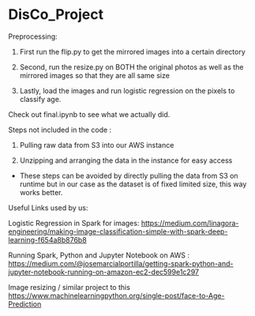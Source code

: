 # DisCo_Project

Preprocessing:

1. First run the flip.py to get the mirrored images into a certain directory

2. Second, run the resize.py on BOTH the original photos as well as the mirrored images so that they are all same size

3. Lastly, load the images and run logistic regression on the pixels to classify age.

Check out final.ipynb to see what we actually did.



Steps not included in the code :

1. Pulling raw data from S3 into our AWS instance 

2. Unzipping and arranging the data in the instance for easy access

- These steps can be avoided by directly pulling the data from S3 on runtime but in our case as the dataset is of fixed limited size, this way works better.



Useful Links used by us:

Logistic Regression in Spark for images:
https://medium.com/linagora-engineering/making-image-classification-simple-with-spark-deep-learning-f654a8b876b8

Running Spark, Python and Jupyter Notebook on AWS :
https://medium.com/@josemarcialportilla/getting-spark-python-and-jupyter-notebook-running-on-amazon-ec2-dec599e1c297

Image resizing / similar project to this 
https://www.machinelearningpython.org/single-post/face-to-Age-Prediction


